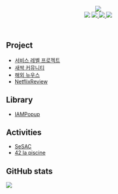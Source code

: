 
<p align='center'>
  <img src="https://capsule-render.vercel.app/api?type=soft&color=ffffff&height=40&text=iOS%20Developer&fontSize=30&animation=scaleIn&fontColor=auto" />
  <br>
  <img src="https://img.shields.io/badge/Swift-F29661?style=flat-square&logo=Swift&logoColor=white"/>
  </a>
  <a href="https://www.notion.so/Tech-Blog-237308dc0bf4403c854546d1a20e886d" target="_blank">
    <img src="https://img.shields.io/badge/Study-000000?style=flat-square&logo=#09B3AF&logoColor=white"/>
  </a>
  <a href="https://llan.tistory.com/" target="_blank">
    <img src="https://img.shields.io/badge/Blog-000000?style=flat-square&logo=Blog&logoColor=FFBB00"/>
  </a>
  <a href="mailto:camosss777@gmail.com" target="_blank">
    <img src="https://img.shields.io/badge/Gmail-d14836?style=flat-square&logo=Gmail&logoColor=white"/>
  </a>
</p>
<br>


<h2>Project</h2>

- [서비스 레벨 프로젝트](https://github.com/camosss/SeSAC_SPL)
- [새싹 커뮤니티](https://github.com/camosss/SSAC/tree/main/ssacFarm)
- [해외 뉴우스](https://github.com/camosss/Overseas-News)
- [NetflixReview](https://github.com/Netflix-Review/NetflixReview_iOS)

<h2>Library</h2>

- [IAMPopup](https://github.com/camosss/IAMPopup)

<h2>Activities</h2>

- [SeSAC](https://github.com/camosss/SSAC)
- [42 la piscine](https://github.com/camosss/42)



<h2>GitHub stats</h2>

[<img src="https://github-readme-streak-stats.herokuapp.com/?user=camosss&theme=default&hide_border=true&fire=e25822&currStreakLabel=e25822&dates=aaa&background=fff">](#bottom)


